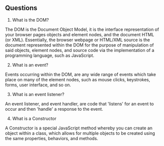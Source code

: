 ## Questions

1. What is the DOM?

The DOM is the Document Object Model, it is the interface representation of your browser pages objects and element nodes, and the document HTML (or XML). Essentially, the browser webpage or HTML/XML source is the document represented within the DOM for the purpose of manipulation of said objects, element nodes, and source code via the implementation of a programming language, such as JavaScript.


2. What is an event?

Events occurring within the DOM, are any wide range of events which take place on many of the element nodes, such as mouse clicks, keystrokes, forms, user interface, and so on.



3. What is an event listener?

An event listener, and event handler, are code that 'listens' for an event to occur and then 'handle' a response to the event.

4. What is a Constructor

A Constructor is a special JavaScript method whereby you can create an object within a class, which allows for multiple objects to be created using the same properties, behaviors, and methods.

